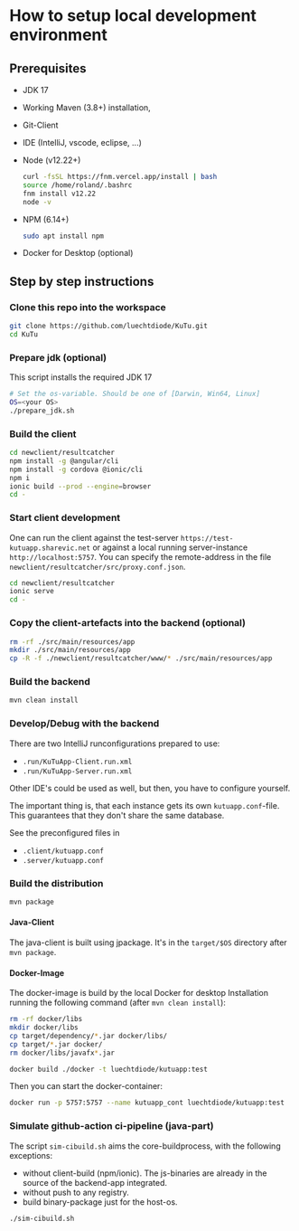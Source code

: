 # How to setup local development environment

## Prerequisites

* JDK 17
* Working Maven (3.8+) installation,
* Git-Client
* IDE (IntelliJ, vscode, eclipse, ...)
* Node (v12.22+)
    ```bash
    curl -fsSL https://fnm.vercel.app/install | bash
    source /home/roland/.bashrc
    fnm install v12.22
    node -v
    ```

* NPM (6.14+)
    ```bash
    sudo apt install npm
    ```
* Docker for Desktop (optional)

## Step by step instructions

### Clone this repo into the workspace

```bash
git clone https://github.com/luechtdiode/KuTu.git
cd KuTu
```

### Prepare jdk (optional)

This script installs the required JDK 17

```bash
# Set the os-variable. Should be one of [Darwin, Win64, Linux]
OS=<your OS>
./prepare_jdk.sh
```

### Build the client
```bash
cd newclient/resultcatcher
npm install -g @angular/cli
npm install -g cordova @ionic/cli
npm i
ionic build --prod --engine=browser
cd -
```

### Start client development
One can run the client against the test-server `https://test-kutuapp.sharevic.net`
or against a local running server-instance `http://localhost:5757`.
You can specify the remote-address in the file `newclient/resultcatcher/src/proxy.conf.json`.

```bash
cd newclient/resultcatcher
ionic serve
cd -
```

### Copy the client-artefacts into the backend (optional)

```bash
rm -rf ./src/main/resources/app
mkdir ./src/main/resources/app
cp -R -f ./newclient/resultcatcher/www/* ./src/main/resources/app
```

### Build the backend

```bash
mvn clean install
```

### Develop/Debug with the backend

There are two IntelliJ runconfigurations prepared to use:
* `.run/KuTuApp-Client.run.xml`
* `.run/KuTuApp-Server.run.xml`

Other IDE's could be used as well, but then, you have to configure yourself.

The important thing is, that each instance gets its own `kutuapp.conf`-file.
This guarantees that they don't share the same database.

See the preconfigured files in
* `.client/kutuapp.conf`
* `.server/kutuapp.conf`

### Build the distribution

```bash
mvn package
```

#### Java-Client

The java-client is built using jpackage. It's in the `target/$OS` directory after `mvn package`.

#### Docker-Image

The docker-image is build by the local Docker for desktop Installation running
the following command (after `mvn clean install`):

```bash
rm -rf docker/libs
mkdir docker/libs
cp target/dependency/*.jar docker/libs/
cp target/*.jar docker/
rm docker/libs/javafx*.jar

docker build ./docker -t luechtdiode/kutuapp:test
```

Then you can start the docker-container:

```bash
docker run -p 5757:5757 --name kutuapp_cont luechtdiode/kutuapp:test
```

### Simulate github-action ci-pipeline (java-part)

The script `sim-cibuild.sh` aims the core-buildprocess, with the following exceptions:
* without client-build (npm/ionic). The js-binaries are already in the source of the backend-app integrated.
* without push to any registry.
* build binary-package just for the host-os.

```bash
./sim-cibuild.sh
```